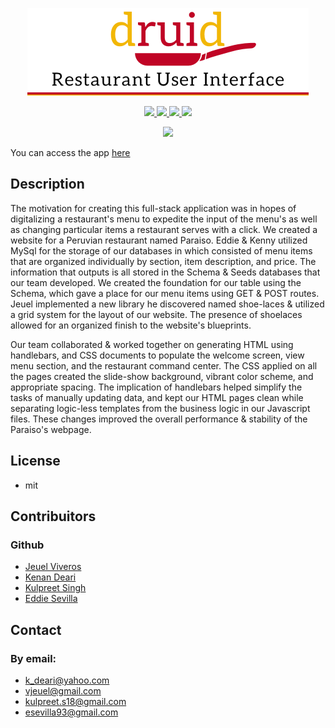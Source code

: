 <p align="center">
  <a href="https://digital-menu-project.herokuapp.com/view-menu">
    <img src="public/img/readMeLogo.jpg" width="450px">
  </a>
</p>

<p align="center">
  <a href="https://github.com/vjeuel">
    <img src="https://img.shields.io/badge/Author%3A-Jeuel%20Viveros-blue"/>
  </a>
  <a href="https://github.com/KenanDeari">
    <img src="https://img.shields.io/badge/Author%3A-Kenan%20Deari-blue"/>
  </a>
  <a href="https://github.com/ksingh-1">
    <img src="https://img.shields.io/badge/Author%3A-Kulpreet%20Singh-blue"/>
  </a>
  <a href="https://github.com/esevilla93">
    <img src="https://img.shields.io/badge/Author%3A-Eddie%20Sevilla-blue"/>
  </a>
</p>

<p align="center" >
  <img src="https://img.shields.io/badge/Release%20Version%20-1.1-orange"/>
</p>

You can access the app [here](https://digital-menu-project.herokuapp.com/view-menu)

## Description
The motivation for creating this full-stack application was in hopes of digitalizing a restaurant's menu to expedite the input of the menu's as well as changing particular items a restaurant serves with a click. We created a website for a Peruvian restaurant named Paraiso. Eddie & Kenny utilized MySql for the storage of our databases in which consisted of menu items that are organized individually by section, item description, and price. The information that outputs is all stored in the Schema & Seeds databases that our team developed. We created the foundation for our table using the Schema, which gave a place for our menu items using GET & POST routes. Jeuel implemented a new library he discovered named shoe-laces & utilized a grid system for the layout of our website. The presence of shoelaces allowed for an organized finish to the website's blueprints. 

Our team collaborated & worked together on generating HTML using handlebars, and CSS documents to populate the welcome screen, view menu section, and the restaurant command center. The CSS applied on all the pages created the slide-show background, vibrant color scheme, and appropriate spacing. The implication of handlebars helped simplify the tasks of manually updating data, and kept our HTML pages clean while separating logic-less templates from the business logic in our Javascript files. These changes improved the overall performance & stability of the Paraiso's webpage.


<!-- **[License](#License)**</br>
**[Contributors](#Contributors)**<br>
**[Contact](#Contact)**<br> -->


<!-- <p align="auto" margin="50px" style="width:300px;height:250px;">
  <a>
    <img src="public/img/sign-up.png"/></>
    <a>
</p> -->

## License
* mit

## Contribuitors
### Github
* [Jeuel Viveros](https://github.com/vjeuel)
* [Kenan Deari](https://github.com/KenanDeari)
* [Kulpreet Singh](https://github.com/ksingh-1)
* [Eddie Sevilla](https://github.com/esevilla93)

## Contact
### By email:
* k_deari@yahoo.com
* vjeuel@gmail.com
* kulpreet.s18@gmail.com
* esevilla93@gmail.com

<!-- Once we get everyone's pictures we can activate this -->
<!-- <img src="https://avatars2.githubusercontent.com/u/26153956?v=4" class="profile" align="left" height="100">

<img src="https://avatars3.githubusercontent.com/u/61893505?v=4" class="profile" align="left" height="100"> -->

